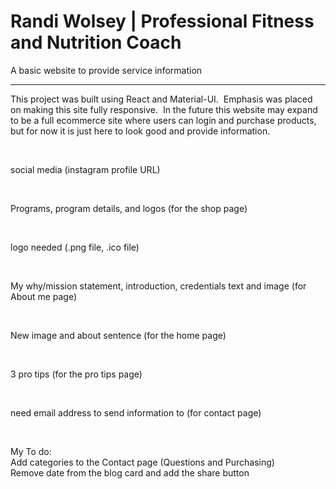 <h1>Randi Wolsey | Professional Fitness and Nutrition Coach</h1>
<p>A basic website to provide service information</p>
<hr>
<p>This project was built using React and Material-UI. &nbsp;Emphasis was placed on making this site fully responsive. &nbsp;In the future this website may expand to be a full ecommerce site where users can login and purchase products, but for now it is just here to look good and provide information.</p>
<br>
<p>
social media (instagram profile URL)
</p><br>
<p>
Programs, program details, and logos (for the shop page)
</p><br>
<p>
logo needed (.png file, .ico file)
</p><br>
<p>
My why/mission statement, introduction, credentials text and image (for About me page)
</p><br>
<p>
New image and about sentence (for the home page)
</p><br>
<p>
3 pro tips (for the pro tips page)
</p><br>
<p>
need email address to send information to (for contact page)
</p><br>
<p>
My To do:<br>
Add categories to the Contact page (Questions and Purchasing)<br>
Remove date from the blog card and add the share button
</p>